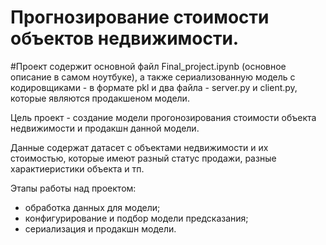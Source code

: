 # Прогнозирование стоимости объектов недвижимости.
#Проект содержит основной файл Final_project.ipynb (основное описание в самом ноутбуке), а также сериализованную модель с кодировщиками  - в формате pkl и два файла  - server.py  и client.py, которые являются продакшеном модели.

Цель проект  - создание модели прогонозирования стоимости объекта недвижимости и продакшн данной модели.

Данные содержат датасет с объектами недвижимости и их стоимостью, которые имеют разный статус продажи, разные характиеристики объекта и тп.

Этапы работы над проектом:
 - обработка данных для модели;
 - конфигурирование и подбор модели предсказания;
 - сериализация и продакшн модели.
